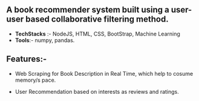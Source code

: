 ## A book recommender system built using a user-user based collaborative filtering method.
   - **TechStacks** :- NodeJS, HTML, CSS, BootStrap, Machine Learning
   - **Tools**:- numpy, pandas.
 
## Features:-
 - Web Scraping for Book Description in Real Time, which help to cosume memory/s   pace.

 - User Recommendation based on interests as reviews and ratings.
   
